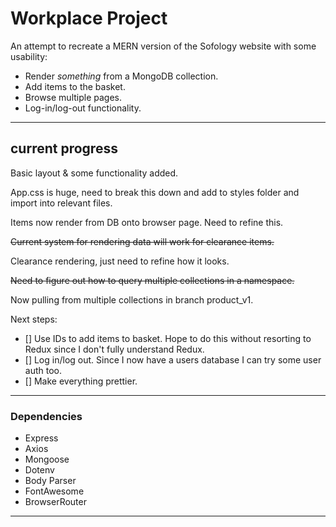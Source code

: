 # Workplace Project

An attempt to recreate a MERN version of the Sofology website with some usability:

- Render *something* from a MongoDB collection.
- Add items to the basket.
- Browse multiple pages.
- Log-in/log-out functionality.

--------------------------------------------------------

## current progress ##

Basic layout & some functionality added.

App.css is huge, need to break this down and add to styles folder and import into relevant files.

Items now render from DB onto browser page. Need to refine this.

~~Current system for rendering data will work for clearance items.~~

Clearance rendering, just need to refine how it looks.

~~Need to figure out how to query multiple collections in a namespace.~~

Now pulling from multiple collections in branch product_v1.


Next steps:
- [] Use IDs to add items to basket. Hope to do this without resorting to Redux since I don't fully understand Redux.
- [] Log in/log out. Since I now have a users database I can try some user auth too.
- [] Make everything prettier.

--------------------------------------------------------

### Dependencies

- Express
- Axios
- Mongoose
- Dotenv
- Body Parser
- FontAwesome
- BrowserRouter

--------------------------------------------------------
